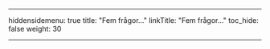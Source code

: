 
---
hiddensidemenu: true
title: "Fem frågor..."
linkTitle: "Fem frågor..."
toc_hide: false
weight: 30

---


